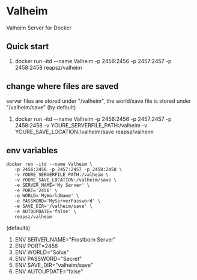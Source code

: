 # Valheim
Valheim Server for Docker

## Quick start
1. docker run -itd --name Valheim -p 2456:2456 -p 2457:2457 -p 2458:2458 reapsz/valheim

## change where files are saved
server files are stored under "/valheim", the world/save file is stored under "/valheim/save" (by default)

1. docker run -itd --name Valheim -p 2456:2456 -p 2457:2457 -p 2458:2458 -v YOURE_SERVERFILE_PATH:/valheim -v YOURE_SAVE_LOCATION:/valheim/save reapsz/valheim

## env variables

```
docker run -itd --name Valheim \
   -p 2456:2456 -p 2457:2457 -p 2458:2458 \
   -v YOURE_SERVERFILE_PATH:/valheim \
   -v YOURE_SAVE_LOCATION:/valheim/save \
   -e SERVER_NAME='My Server' \
   -e PORT='2456' \
   -e WORLD='MyWorldName' \
   -e PASSWORD='MyServerPassword' \
   -e SAVE_DIR='/valheim/save' \
   -e AUTOUPDATE='false' \
   reapsz/valheim
```

(defaults)

1. ENV SERVER_NAME="Frostborn Server"
2. ENV PORT=2456
3. ENV WORLD="Solus"
4. ENV PASSWORD="Secret"
5. ENV SAVE_DIR="valheim/save"
6. ENV AUTOUPDATE="false"
